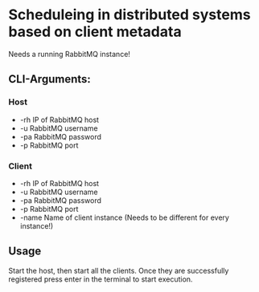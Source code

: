 # Scheduleing in distributed systems based on client metadata

Needs a running RabbitMQ instance!

## CLI-Arguments:

### Host
* -rh IP of RabbitMQ host
* -u RabbitMQ username
* -pa RabbitMQ password
* -p RabbitMQ port

### Client
* -rh IP of RabbitMQ host
* -u RabbitMQ username
* -pa RabbitMQ password
* -p RabbitMQ port
* -name Name of client instance (Needs to be different for every instance!)

## Usage
Start the host, then start all the clients. Once they are successfully registered press enter in the terminal to start execution.
